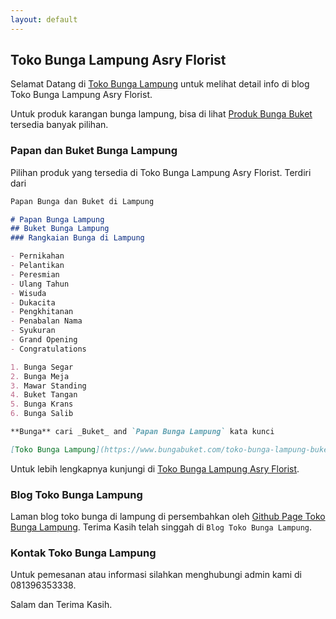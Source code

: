 ```yaml
---
layout: default
---
```


## Toko Bunga Lampung Asry Florist

Selamat Datang di [Toko Bunga Lampung](https://tokobungalampung.xyz) untuk melihat detail info di blog Toko Bunga Lampung Asry Florist.

Untuk produk karangan bunga lampung, bisa di lihat [Produk Bunga Buket](https://www.bungabuket.com/shop/) tersedia banyak pilihan.

### Papan dan Buket Bunga Lampung

Pilihan produk yang tersedia di Toko Bunga Lampung Asry Florist. Terdiri dari

```markdown
Papan Bunga dan Buket di Lampung

# Papan Bunga Lampung
## Buket Bunga Lampung
### Rangkaian Bunga di Lampung

- Pernikahan
- Pelantikan
- Peresmian
- Ulang Tahun
- Wisuda
- Dukacita
- Pengkhitanan
- Penabalan Nama
- Syukuran
- Grand Opening
- Congratulations

1. Bunga Segar
2. Bunga Meja
3. Mawar Standing
4. Buket Tangan
5. Bunga Krans
6. Bunga Salib

**Bunga** cari _Buket_ and `Papan Bunga Lampung` kata kunci

[Toko Bunga Lampung](https://www.bungabuket.com/toko-bunga-lampung-buket-mawar/) and ![Toko Bunga di Lampung](https://www.bungabuket.com/wp-content/uploads/2019/02/bungabuket-com_-logo.jpg)
```

Untuk lebih lengkapnya kunjungi di [Toko Bunga Lampung Asry Florist](https://m.asryflorist.com/toko-bunga-lampung.html).

### Blog Toko Bunga Lampung

Laman blog toko bunga di lampung di persembahkan oleh [Github Page Toko Bunga Lampung](https://tokobungadilampung.github.io). Terima Kasih telah singgah di `Blog Toko Bunga Lampung`.

### Kontak Toko Bunga Lampung

Untuk pemesanan atau informasi silahkan menghubungi admin kami di 081396353338.

Salam dan Terima Kasih.
